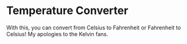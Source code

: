 Temperature Converter
=====================

With this, you can convert from Celsius to Fahrenheit or Fahrenheit to Celsius! My apologies to the Kelvin fans.
